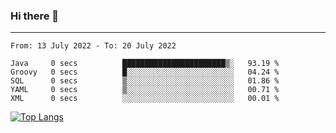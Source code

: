### Hi there 👋
---
<!--START_SECTION:waka-->

```text
From: 13 July 2022 - To: 20 July 2022

Java     0 secs          ███████████████████████▒░   93.19 %
Groovy   0 secs          █░░░░░░░░░░░░░░░░░░░░░░░░   04.24 %
SQL      0 secs          ▒░░░░░░░░░░░░░░░░░░░░░░░░   01.86 %
YAML     0 secs          ▒░░░░░░░░░░░░░░░░░░░░░░░░   00.71 %
XML      0 secs          ░░░░░░░░░░░░░░░░░░░░░░░░░   00.01 %
```

<!--END_SECTION:waka-->

[![Top Langs](https://github-readme-stats.vercel.app/api/top-langs/?username=HyunAh-iia&layout=compact)](https://github.com/anuraghazra/github-readme-stats)
<!--
**HyunAh-iia/HyunAh-iia** is a ✨ _special_ ✨ repository because its `README.md` (this file) appears on your GitHub profile.

Here are some ideas to get you started:

- 🔭 I’m currently working on ...
- 🌱 I’m currently learning ...
- 👯 I’m looking to collaborate on ...
- 🤔 I’m looking for help with ...
- 💬 Ask me about ...
- 📫 How to reach me: ...
- 😄 Pronouns: ...
- ⚡ Fun fact: ...
-->
